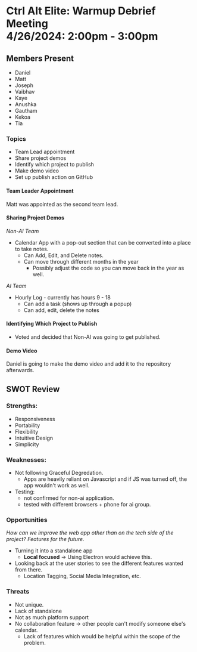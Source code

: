 # Ctrl Alt Elite: Warmup Debrief Meeting <br> 4/26/2024: 2:00pm - 3:00pm

## Members Present
- Daniel
- Matt
- Joseph
- Vaibhav
- Kaye
- Anushka
- Gautham
- Kekoa
- Tia
### Topics
- Team Lead appointment
- Share project demos
- Identify which project to publish
- Make demo video
- Set up publish action on GitHub

#### Team Leader Appointment 
Matt was appointed as the second team lead.

#### Sharing Project Demos
*Non-AI Team*
- Calendar App with a pop-out section that can be converted into a place to take notes.
    - Can Add, Edit, and Delete notes.
    - Can move through different months in the year
        - Possibly adjust the code so you can move back in the year as well.

*AI Team*
- Hourly Log - currently has hours 9 - 18
    - Can add a task (shows up through a popup)
    - Can add, edit, delete the notes

#### Identifying Which Project to Publish
- Voted and decided that Non-AI was going to get published.

#### Demo Video
Daniel is going to make the demo video and add it to the repository afterwards.

## SWOT Review
### Strengths:
- Responsiveness
- Portability
- Flexibility
- Intuitive Design
- Simplicity

### Weaknesses:
- Not following Graceful Degredation.
    - Apps are heavily reliant on Javascript and if JS was turned off, the app wouldn't work as well.
- Testing:
    - not confirmed for non-ai application.
    - tested with different browsers + phone for ai group.

### Opportunities
*How can we improve the web app other than on the tech side of the project? Features for the future.*
- Turning it into a standalone app
    - **Local focused** -> Using Electron would achieve this.
- Looking back at the user stories to see the different features wanted from there.
    - Location Tagging, Social Media Integration, etc.

### Threats
- Not unique.
- Lack of standalone
- Not as much platform support
- No collaboration feature -> other people can't modify someone else's calendar.
    - Lack of features which would be helpful within the scope of the problem.



